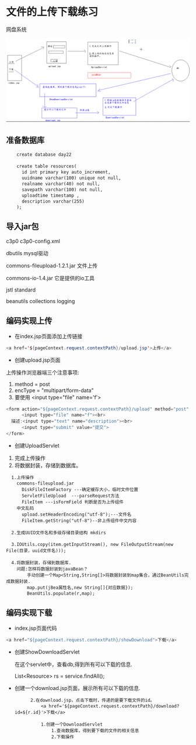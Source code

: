 # 文件的上传下载练习

网盘系统

![](.gitbook/assets/2020-03-01-15-47-27.png)

## 准备数据库

```text
    create database day22

    create table resources(
      id int primary key auto_increment,
      uuidname varchar(100) unique not null,
      realname varchar(40) not null,
      savepath varchar(100) not null,
      uploadtime timestamp ,
      description varchar(255)
    );
```

## 导入jar包

c3p0 c3p0-config.xml

dbutils  mysql驱动

commons-fileupload-1.2.1.jar 文件上传

commons-io-1.4.jar 它是提供的io工具

jstl standard

beanutils collections logging

## 编码实现上传

* 在index.jsp页面添加上传链接

```java
<a href='${pageContext.request.contextPath}/upload.jsp'>上传</a>
```

* 创建upload.jsp页面

上传操作浏览器端三个注意事项:

1. method = post
2. encType = "multipart/form-data"
3. 要使用 &lt;input type="file" name='f'&gt;

```java
<form action="${pageContext.request.contextPath}/upload" method="post" enctype="multipart/form-data">
      <input type="file" name="f"><br>
  描述:<input type="text" name="description"><br>
      <input type="submit" value="提交">
</form>
```

* 创建UploadServlet

1. 完成上传操作
2. 将数据封装，存储到数据库。

```text
  1.上传操作
    commons-fileupload.jar
      DiskFileItemFactory ---确定缓存大小，临时文件位置
      ServletFileUpload  ---parseRequest方法
      FileItem ---isFormField 判断是否为上传组件
    中文乱码
      upload.setHeaderEncoding("utf-8");---文件名
      FileItem.getString("utf-8")--非上传组件中文内容

  2.生成UUID文件名和多级存储目录结构 mkdirs

  3.IOUtils.copy(item.getInputStream(), new FileOutputStream(new File(目录，uuid文件名)));
  
  4.将数据封装，存储到数据库.
    问题:怎样将数据封装到javaBean？
        手动创建一个Map<String,String[]>将数据封装到map集合，通过BeanUtils完成数据封装.
        map.put(jBea属性名,new String[]{对应数据});
        BeanUtils.populate(r,map);
```

## 编码实现下载

* index.jsp页面代码

```java
<a href="${pageContext.request.contextPath}/showDownload">下载</a>
```

* 创建ShowDownloadServlet

  在这个servlet中，查看db,得到所有可以下载的信息.

  List&lt;Resource&gt; rs = service.findAll();
					
* 创建一个download.jsp页面，展示所有可以下载的信息.
				
			2.在download.jsp，点击下载时，传递的是要下载文件的id。
				<a href='${pageContext.request.contextPath}/download?id=${r.id}'>下载</a>
				
				1.创建一个DownloadServlet
					1.查询数据库，得到要下载的文件的相关信息
					2.下载操作

